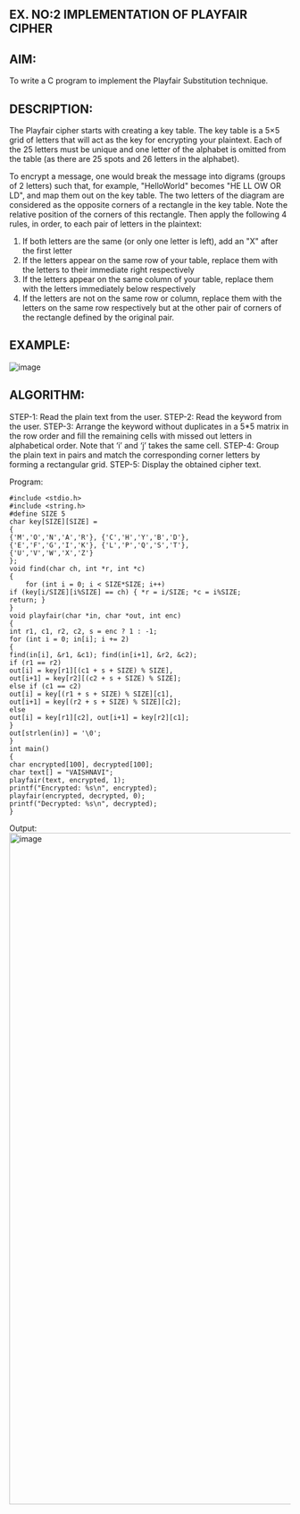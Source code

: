 ## EX. NO:2 IMPLEMENTATION OF PLAYFAIR CIPHER

 

## AIM:
 

 

To write a C program to implement the Playfair Substitution technique.

## DESCRIPTION:

The Playfair cipher starts with creating a key table. The key table is a 5×5 grid of letters that will act as the key for encrypting your plaintext. Each of the 25 letters must be unique and one letter of the alphabet is omitted from the table (as there are 25 spots and 26 letters in the alphabet).

To encrypt a message, one would break the message into digrams (groups of 2 letters) such that, for example, "HelloWorld" becomes "HE LL OW OR LD", and map them out on the key table. The two letters of the diagram are considered as the opposite corners of a rectangle in the key table. Note the relative position of the corners of this rectangle. Then apply the following 4 rules, in order, to each pair of letters in the plaintext:
1.	If both letters are the same (or only one letter is left), add an "X" after the first letter
2.	If the letters appear on the same row of your table, replace them with the letters to their immediate right respectively
3.	If the letters appear on the same column of your table, replace them with the letters immediately below respectively
4.	If the letters are not on the same row or column, replace them with the letters on the same row respectively but at the other pair of corners of the rectangle defined by the original pair.
## EXAMPLE:
![image](https://github.com/Hemamanigandan/EX-NO-2-/assets/149653568/e6858d4f-b122-42ba-acdb-db18ec2e9675)

 

## ALGORITHM:

STEP-1: Read the plain text from the user.
STEP-2: Read the keyword from the user.
STEP-3: Arrange the keyword without duplicates in a 5*5 matrix in the row order and fill the remaining cells with missed out letters in alphabetical order. Note that ‘i’ and ‘j’ takes the same cell.
STEP-4: Group the plain text in pairs and match the corresponding corner letters by forming a rectangular grid.
STEP-5: Display the obtained cipher text.




Program:
```
#include <stdio.h>
#include <string.h>
#define SIZE 5
char key[SIZE][SIZE] =
{
{'M','O','N','A','R'}, {'C','H','Y','B','D'},
{'E','F','G','I','K'}, {'L','P','Q','S','T'},
{'U','V','W','X','Z'}
};
void find(char ch, int *r, int *c)
{
    for (int i = 0; i < SIZE*SIZE; i++)
if (key[i/SIZE][i%SIZE] == ch) { *r = i/SIZE; *c = i%SIZE;
return; }
}
void playfair(char *in, char *out, int enc)
{
int r1, c1, r2, c2, s = enc ? 1 : -1;
for (int i = 0; in[i]; i += 2)
{
find(in[i], &r1, &c1); find(in[i+1], &r2, &c2);
if (r1 == r2)
out[i] = key[r1][(c1 + s + SIZE) % SIZE],
out[i+1] = key[r2][(c2 + s + SIZE) % SIZE];
else if (c1 == c2)
out[i] = key[(r1 + s + SIZE) % SIZE][c1],
out[i+1] = key[(r2 + s + SIZE) % SIZE][c2];
else
out[i] = key[r1][c2], out[i+1] = key[r2][c1];
}
out[strlen(in)] = '\0';
}
int main()
{
char encrypted[100], decrypted[100];
char text[] = "VAISHNAVI";
playfair(text, encrypted, 1);
printf("Encrypted: %s\n", encrypted);
playfair(encrypted, decrypted, 0);
printf("Decrypted: %s\n", decrypted);
}
```




Output:
<img width="1920" height="1200" alt="image" src="https://github.com/user-attachments/assets/9314a3fb-d076-4690-9690-5a5efed8de00" />
